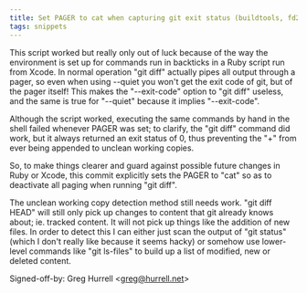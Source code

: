 ```yaml
---
title: Set PAGER to cat when capturing git exit status (buildtools, fd2e869)
tags: snippets
---
```


This script worked but really only out of luck because of the way the environment is set up for commands run in backticks in a Ruby script run from Xcode. In normal operation "git diff" actually pipes all output through a pager, so even when using --quiet you won't get the exit code of git, but of the pager itself! This makes the "--exit-code" option to "git diff" useless, and the same is true for "--quiet" because it implies "--exit-code".

Although the script worked, executing the same commands by hand in the shell failed whenever PAGER was set; to clarify, the "git diff" command did work, but it always returned an exit status of 0, thus preventing the "+" from ever being appended to unclean working copies.

So, to make things clearer and guard against possible future changes in Ruby or Xcode, this commit explicitly sets the PAGER to "cat" so as to deactivate all paging when running "git diff".

The unclean working copy detection method still needs work. "git diff HEAD" will still only pick up changes to content that git already knows about; ie. tracked content. It will not pick up things like the addition of new files. In order to detect this I can either just scan the output of "git status" (which I don't really like because it seems hacky) or somehow use lower-level commands like "git ls-files" to build up a list of modified, new or deleted content.

Signed-off-by: Greg Hurrell &lt;greg@hurrell.net&gt;
